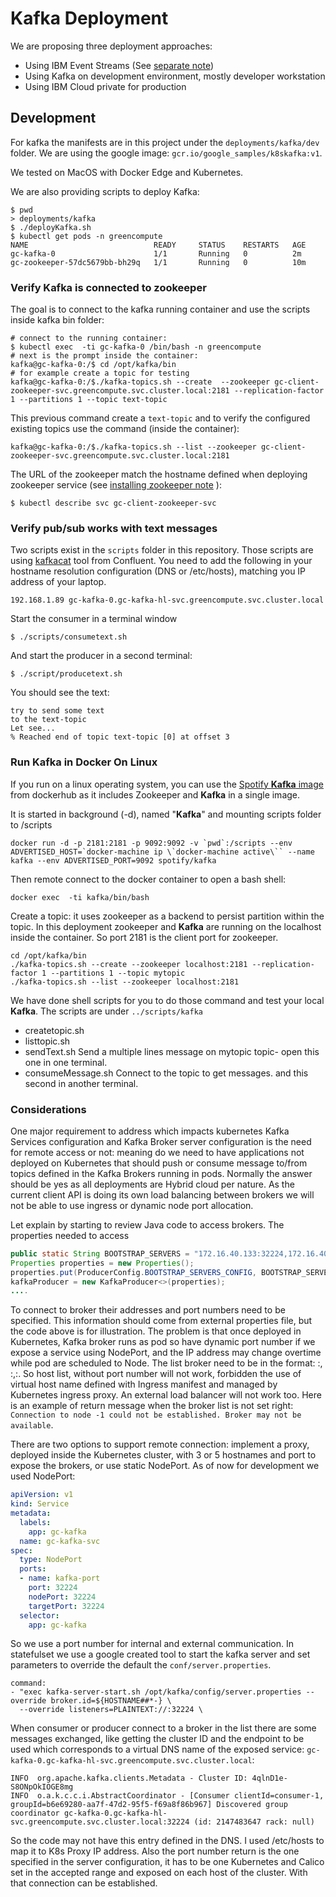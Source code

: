 # Kafka Deployment
We are proposing three deployment approaches:
* Using IBM Event Streams (See [separate note](../eventstreams/README.md))
* Using Kafka on development environment, mostly developer workstation
* Using IBM Cloud private for production

## Development
For kafka the manifests are in this project under the `deployments/kafka/dev` folder. We are using the google image: `gcr.io/google_samples/k8skafka:v1`.

We tested on MacOS with Docker Edge and Kubernetes.

We are also providing scripts to deploy Kafka:
```
$ pwd
> deployments/kafka
$ ./deployKafka.sh
$ kubectl get pods -n greencompute
NAME                            READY     STATUS    RESTARTS   AGE
gc-kafka-0                      1/1       Running   0          2m
gc-zookeeper-57dc5679bb-bh29q   1/1       Running   0          10m
```

### Verify Kafka is connected to zookeeper
The goal is to connect to the kafka running container and use the scripts inside kafka bin folder:

```
# connect to the running container:
$ kubectl exec  -ti gc-kafka-0 /bin/bash -n greencompute
# next is the prompt inside the container:
kafka@gc-kafka-0:/$ cd /opt/kafka/bin
# for example create a topic for testing
kafka@gc-kafka-0:/$./kafka-topics.sh --create  --zookeeper gc-client-zookeeper-svc.greencompute.svc.cluster.local:2181 --replication-factor 1 --partitions 1 --topic text-topic
```
This previous command create a `text-topic` and to verify the configured existing topics use the command (inside the container):
```
kafka@gc-kafka-0:/$./kafka-topics.sh --list --zookeeper gc-client-zookeeper-svc.greencompute.svc.cluster.local:2181
```

The URL of the zookeeper match the hostname defined when deploying zookeeper service (see [installing zookeeper note](../zookeeper/README.md) ):
```
$ kubectl describe svc gc-client-zookeeper-svc
```

### Verify pub/sub works with text messages
Two scripts exist in the `scripts` folder in this repository. Those scripts are using [kafkacat](https://docs.confluent.io/current/app-development/kafkacat-usage.html) tool from Confluent. You need to add the following in your hostname resolution configuration (DNS or /etc/hosts), matching you IP address of your laptop.
```
192.168.1.89 gc-kafka-0.gc-kafka-hl-svc.greencompute.svc.cluster.local
```

Start the consumer in a terminal window
```
$ ./scripts/consumetext.sh
```
And start the producer in a second terminal:
```
$ ./script/producetext.sh
```
You should see the text:
```
try to send some text
to the text-topic
Let see...
% Reached end of topic text-topic [0] at offset 3
```

### Run **Kafka** in Docker On Linux
If you run on a linux operating system, you can use the [Spotify **Kafka** image](https://hub.docker.com/r/spotify/kafka/) from dockerhub as it includes Zookeeper and **Kafka** in a single image.

It is started in background (-d), named "**Kafka**" and mounting scripts folder to /scripts
```
docker run -d -p 2181:2181 -p 9092:9092 -v `pwd`:/scripts --env ADVERTISED_HOST=`docker-machine ip \`docker-machine active\`` --name kafka --env ADVERTISED_PORT=9092 spotify/kafka
```

Then remote connect to the docker container to open a bash shell:
```
docker exec  -ti kafka/bin/bash
```

Create a topic: it uses zookeeper as a backend to persist partition within the topic. In this deployment zookeeper and **Kafka** are running on the localhost inside the container. So port 2181 is the client port for zookeeper.

```
cd /opt/kafka/bin
./kafka-topics.sh --create --zookeeper localhost:2181 --replication-factor 1 --partitions 1 --topic mytopic
./kafka-topics.sh --list --zookeeper localhost:2181
```
We have done shell scripts for you to do those command and test your local **Kafka**. The scripts are under `../scripts/kafka`
* createtopic.sh
* listtopic.sh
* sendText.sh  Send a multiple lines message on mytopic topic- open this one in one terminal.
* consumeMessage.sh  Connect to the topic to get messages. and this second in another terminal.


### Considerations
One major requirement to address which impacts kubernetes Kafka Services configuration and Kafka Broker server configuration is the need for remote access or not: meaning do we need to have applications not deployed on Kubernetes that should push or consume message to/from topics defined in the Kafka Brokers running in pods. Normally the answer should be yes as all deployments are Hybrid cloud per nature.
As the current client API is doing its own load balancing between brokers we will not be able to use ingress or dynamic node port allocation.

Let explain by starting to review Java code to access brokers. The properties needed to access
```java
public static String BOOTSTRAP_SERVERS = "172.16.40.133:32224,172.16.40.137:32224,172.16.40.135:32224";
Properties properties = new Properties();
properties.put(ProducerConfig.BOOTSTRAP_SERVERS_CONFIG, BOOTSTRAP_SERVERS);
kafkaProducer = new KafkaProducer<>(properties);
....

```

To connect to broker  their addresses and port numbers need to be specified. This information should come from external properties file, but the code above is for illustration. The problem is that once deployed in Kubernetes,  Kafka broker runs as pod so have dynamic port number if we expose a service using NodePort, and the IP address may change overtime while pod are scheduled to Node. The list broker need to be in the format: <host>:<port>, <host>:<port>,<host>:<port>. So host list, without port number will not work, forbidden the use of virtual host name defined with Ingress manifest and managed by Kubernetes ingress proxy. An external load balancer will not work too.
Here is an example of return message when the broker list is not set right: `Connection to node -1 could not be established. Broker may not be available`.

There are two options to support remote connection: implement a proxy, deployed inside the Kubernetes cluster, with 3 or 5 hostnames and port to expose the brokers, or use static NodePort. As of now for development we used NodePort:
```yaml
apiVersion: v1
kind: Service
metadata:
  labels:
    app: gc-kafka
  name: gc-kafka-svc
spec:
  type: NodePort
  ports:
  - name: kafka-port
    port: 32224
    nodePort: 32224
    targetPort: 32224
  selector:
    app: gc-kafka
```
So we use a port number for internal and external communication. In statefulset we use a google created tool to start the kafka server and set parameters to override the default the `conf/server.properties`.
```
command:
- "exec kafka-server-start.sh /opt/kafka/config/server.properties --override broker.id=${HOSTNAME##*-} \
  --override listeners=PLAINTEXT://:32224 \
```

When consumer or producer connect to a broker in the list there are some messages exchanged, like getting the cluster ID and the endpoint to be used which corresponds to a virtual DNS name of the exposed service:
`gc-kafka-0.gc-kafka-hl-svc.greencompute.svc.cluster.local`:

```
INFO  org.apache.kafka.clients.Metadata - Cluster ID: 4qlnD1e-S8ONpOkIOGE8mg
INFO  o.a.k.c.c.i.AbstractCoordinator - [Consumer clientId=consumer-1, groupId=b6e69280-aa7f-47d2-95f5-f69a8f86b967] Discovered group coordinator gc-kafka-0.gc-kafka-hl-svc.greencompute.svc.cluster.local:32224 (id: 2147483647 rack: null)

```
So the code may not have this entry defined in the DNS. I used /etc/hosts to map it to K8s Proxy IP address. Also the port number return is the one specified in the server configuration, it has to be one Kubernetes and Calico set in the accepted range and exposed on each host of the cluster. With that connection can be established.
